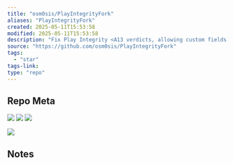 ```yaml
---
title: "osm0sis/PlayIntegrityFork"
aliases: "PlayIntegrityFork"
created: 2025-05-11T15:53:58
modified: 2025-05-11T15:53:58
description: "Fix Play Integrity <A13 verdicts, allowing custom fields and props"
source: "https://github.com/osm0sis/PlayIntegrityFork"
tags:
  - "star"
tags-link:
type: "repo"
---
```

## Repo Meta

![](https://img.shields.io/github/stars/osm0sis/PlayIntegrityFork?style=for-the-badge&label=stars) ![](https://img.shields.io/github/repo-size/osm0sis/PlayIntegrityFork?style=for-the-badge&label=size) ![](https://img.shields.io/github/created-at/osm0sis/PlayIntegrityFork?style=for-the-badge&label=since)

[![](https://github-readme-stats.vercel.app/api/pin/?username=osm0sis&repo=PlayIntegrityFork&bg_color=00000000)](https://github.com/osm0sis/PlayIntegrityFork)

## Notes


